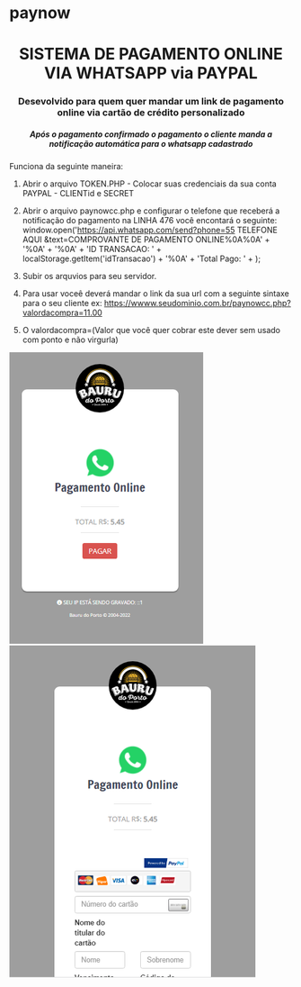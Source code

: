 # paynow
<h1 align="center"> SISTEMA DE PAGAMENTO ONLINE VIA WHATSAPP via PAYPAL</h1>
<h3 align="center"> Desevolvido para quem quer mandar um link de pagamento online via cartão de crédito personalizado</h3>
<h5 align="center"> Após o pagamento confirmado o pagamento o cliente manda a notificação automática para o whatsapp cadastrado</h5>

<p>Funciona da seguinte maneira: <br>
   
  1. Abrir o arquivo TOKEN.PHP - Colocar suas credenciais da sua conta PAYPAL - CLIENTid e SECRET
  
  2. Abrir o arquivo paynowcc.php e configurar o telefone que receberá a notificação do pagamento na LINHA 476 você encontará o seguinte:
   window.open('https://api.whatsapp.com/send?phone=55 TELEFONE AQUI &text=COMPROVANTE DE PAGAMENTO ONLINE%0A%0A' + '%0A' +  '%0A' + 'ID TRANSACAO: ' + localStorage.getItem('idTransacao') + '%0A' + 'Total Pago: ' + <?php echo $_GET['valorcompra'] ?>); 
  
  
  2. Subir os arquvios para seu servidor.
  
  3. Para usar voceê deverá mandar o link da sua url com a seguinte sintaxe para o seu cliente
     ex: https://wwww.seudominio.com.br/paynowcc.php?valordacompra=11.00
  
  4. O valordacompra=(Valor que você quer cobrar este dever sem usado com ponto e não virgurla)
  
  </p>
  
  <div style="">
  <img src='https://github.com/krugio/paynow/blob/master/tela1.png'> 
  <img src='https://github.com/krugio/paynow/blob/master/tela2.png'> 
  </div>
  
  
  
  
